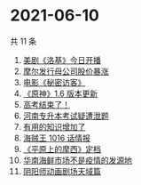 # 2021-06-10

共 11 条

<!-- BEGIN -->
<!-- 最后更新时间 Thu Jun 10 2021 11:23:49 GMT+0800 (China Standard Time) -->

1. [美剧《洛基》今日开播](https://www.zhihu.com/search?q=洛基)
2. [摩尔发行母公司股价暴涨](https://www.zhihu.com/search?q=摩尔庄园)
3. [电影《秘密访客》](https://www.zhihu.com/search?q=秘密访客)
4. [《原神》1.6 版本更新](https://www.zhihu.com/search?q=原神)
5. [高考结束了！](https://www.zhihu.com/search?q=高考结束)
6. [河南专升本考试疑遭泄题](https://www.zhihu.com/search?q=河南专升本)
7. [有用的知识增加了](https://www.zhihu.com/search?q=科普视频创作国际大赛)
8. [海贼王 1016 话情报](https://www.zhihu.com/search?q=海贼王)
9. [《平原上的摩西》定档](https://www.zhihu.com/search?q=平原上的摩西)
10. [华南海鲜市场不是疫情的发源地](https://www.zhihu.com/search?q=华南海鲜市场)
11. [阴阳师动画剧场天域篇](https://www.zhihu.com/search?q=阴阳师)

<!-- END -->
